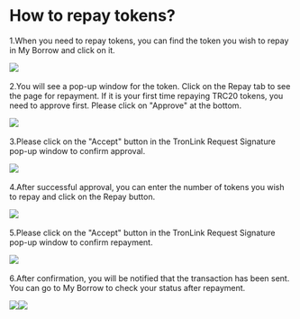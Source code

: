# How to repay tokens?

1.When you need to repay tokens, you can find the token you wish to repay in My Borrow and click on it.

![](https://1563500775-files.gitbook.io/\~/files/v0/b/gitbook-x-prod.appspot.com/o/spaces%2Fh6Axvojd2SCz7Alg2EYP%2Fuploads%2F7QoxpgRN7FNH0o1bS6hE%2F%E5%9B%BE%E7%89%87.png?alt=media\&token=09624762-3521-4e12-8322-eabe61dc6cf0)​

2.You will see a pop-up window for the token. Click on the Repay tab to see the page for repayment. If it is your first time repaying TRC20 tokens, you need to approve first. Please click on "Approve" at the bottom.

​![](https://1563500775-files.gitbook.io/\~/files/v0/b/gitbook-x-prod.appspot.com/o/spaces%2Fh6Axvojd2SCz7Alg2EYP%2Fuploads%2Fp6lQwqFKD8Hqiaj5eRcs%2F%E5%9B%BE%E7%89%87.png?alt=media\&token=a1c978a0-1401-48a4-b810-28e21846d33e)​

3.Please click on the "Accept" button in the TronLink Request Signature pop-up window to confirm approval.

![](https://1563500775-files.gitbook.io/\~/files/v0/b/gitbook-x-prod.appspot.com/o/spaces%2Fh6Axvojd2SCz7Alg2EYP%2Fuploads%2FzVSY2Z79J730sefOKwV5%2F%E5%9B%BE%E7%89%87.png?alt=media\&token=ec0a3490-8b5d-4dfa-bbd7-77a46af44f95)​

4.After successful approval, you can enter the number of tokens you wish to repay and click on the Repay button.

![](https://1563500775-files.gitbook.io/\~/files/v0/b/gitbook-x-prod.appspot.com/o/spaces%2Fh6Axvojd2SCz7Alg2EYP%2Fuploads%2FFoHzQWa5oCAcRiJP77Fk%2F%E5%9B%BE%E7%89%87.png?alt=media\&token=1fb6c748-6afb-4f8f-9aec-6e7fe6e15f04)​

5.Please click on the "Accept" button in the TronLink Request Signature pop-up window to confirm repayment.

![](https://1563500775-files.gitbook.io/\~/files/v0/b/gitbook-x-prod.appspot.com/o/spaces%2Fh6Axvojd2SCz7Alg2EYP%2Fuploads%2FLuOHLNzEna4POpu23bUm%2F%E5%9B%BE%E7%89%87.png?alt=media\&token=eb7de542-5c9b-4763-8615-6a0038652edf)​

6.After confirmation, you will be notified that the transaction has been sent. You can go to My Borrow to check your status after repayment.

​![](https://1563500775-files.gitbook.io/\~/files/v0/b/gitbook-x-prod.appspot.com/o/spaces%2Fh6Axvojd2SCz7Alg2EYP%2Fuploads%2FRewZglcuZOuu9eT3D3x1%2F%E5%9B%BE%E7%89%87.png?alt=media\&token=a09ce7b2-86fc-46f4-9b51-e3dece341871)​​![](https://1563500775-files.gitbook.io/\~/files/v0/b/gitbook-x-prod.appspot.com/o/spaces%2Fh6Axvojd2SCz7Alg2EYP%2Fuploads%2FbaJImuZh0ZsTJ9XzuYkK%2F%E5%9B%BE%E7%89%87.png?alt=media\&token=a9a309cc-b5ee-41f4-a877-f7dfa33cf6cc)​
